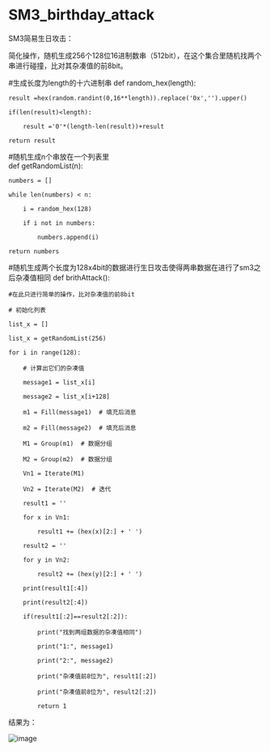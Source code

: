 # SM3_birthday_attack
SM3简易生日攻击：

简化操作，随机生成256个128位16进制数串（512bit），在这个集合里随机找两个串进行碰撞，比对其杂凑值的前8bit。

#生成长度为length的十六进制串
def random_hex(length):

    result =hex(random.randint(0,16**length)).replace('0x','').upper()
    
    if(len(result)<length):
    
        result ='0'*(length-len(result))+result
        
    return result
    
    
#随机生成n个串放在一个列表里  
def getRandomList(n):

    numbers = []
    
    while len(numbers) < n:
    
        i = random_hex(128)
        
        if i not in numbers:
        
            numbers.append(i)
            
    return numbers
    
    
#随机生成两个长度为128x4bit的数据进行生日攻击使得两串数据在进行了sm3之后杂凑值相同
def brithAttack():

    #在此只进行简单的操作，比对杂凑值的前8bit
    
    # 初始化列表
    
    list_x = []
    
    list_x = getRandomList(256)
    
    for i in range(128):
    
        # 计算出它们的杂凑值
        
        message1 = list_x[i]
        
        message2 = list_x[i+128]
        
        m1 = Fill(message1)  # 填充后消息
        
        m2 = Fill(message2)  # 填充后消息
        
        M1 = Group(m1)  # 数据分组
        
        M2 = Group(m2)  # 数据分组
        
        Vn1 = Iterate(M1)
        
        Vn2 = Iterate(M2)  # 迭代
        
        result1 = ''
        
        for x in Vn1:
        
            result1 += (hex(x)[2:] + ' ')
            
        result2 = ''
        
        for y in Vn2:
        
            result2 += (hex(y)[2:] + ' ')
            
        print(result1[:4])
        
        print(result2[:4])
        
        if(result1[:2]==result2[:2]):
        
            print("找到两组数据的杂凑值相同")
            
            print("1:", message1)
            
            print("2:", message2)
            
            print("杂凑值前8位为", result1[:2])
            
            print("杂凑值前8位为", result2[:2])
            
            return 1
            
            
            
结果为：


![image](https://user-images.githubusercontent.com/104775629/181994565-49fe90d7-4d06-4a51-980e-47fa912117af.png)

